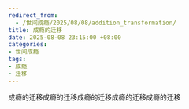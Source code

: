 ```yaml
---
redirect_from:
  - /世间成瘾/2025/08/08/addition_transformation/
title: 成瘾的迁移
date: 2025-08-08 23:15:00 +08:00
categories:
- 世间成瘾
tags:
- 成瘾
- 迁移
---
```


成瘾的迁移成瘾的迁移成瘾的迁移成瘾的迁移成瘾的迁移
